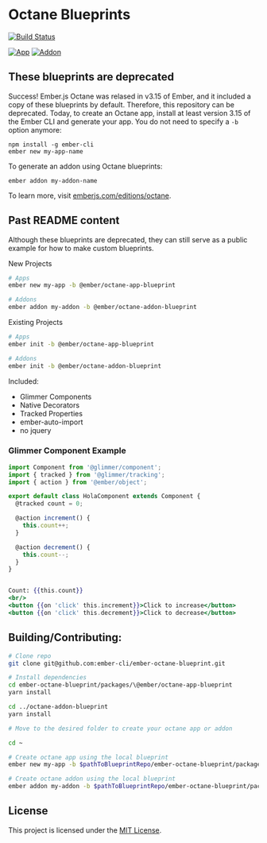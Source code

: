 Octane Blueprints
==============================================================================
[![Build Status](https://travis-ci.org/ember-cli/ember-octane-blueprint.svg?branch=master)](https://travis-ci.org/ember-cli/ember-octane-blueprint)

[![App](https://img.shields.io/npm/v/@ember/octane-app-blueprint.svg?label=App)](https://www.npmjs.com/package/@ember/octane-app-blueprint)
[![Addon](https://img.shields.io/npm/v/@ember/octane-addon-blueprint.svg?label=Addon)](https://www.npmjs.com/package/@ember/octane-addon-blueprint)

## These blueprints are deprecated

Success! Ember.js Octane was relased in v3.15 of Ember, and it included a copy of these blueprints by default.
Therefore, this repository can be deprecated.
Today, to create an Octane app,
install at least version 3.15 of the Ember CLI and generate your app. You do not need to specify a `-b` option anymore:

```
npm install -g ember-cli
ember new my-app-name
```

To generate an addon using Octane blueprints:

```
ember addon my-addon-name
```

To learn more, visit [emberjs.com/editions/octane](https://emberjs.com/editions/octane).

## Past README content

Although these blueprints are deprecated, they can still serve as a public example for how to make custom blueprints.


New Projects

```bash
# Apps
ember new my-app -b @ember/octane-app-blueprint

# Addons
ember addon my-addon -b @ember/octane-addon-blueprint
```

Existing Projects

```bash
# Apps
ember init -b @ember/octane-app-blueprint

# Addons
ember init -b @ember/octane-addon-blueprint
```


Included:

 - Glimmer Components
 - Native Decorators
 - Tracked Properties
 - ember-auto-import
 - no jquery

### Glimmer Component Example

```app/components/counter/component.js
import Component from '@glimmer/component';
import { tracked } from '@glimmer/tracking';
import { action } from '@ember/object';

export default class HolaComponent extends Component {
  @tracked count = 0;

  @action increment() {
    this.count++;
  }

  @action decrement() {
    this.count--;
  }
}

```

```app/components/counter/template.hbs

Count: {{this.count}}
<br/>
<button {{on 'click' this.increment}}>Click to increase</button>
<button {{on 'click' this.decrement}}>Click to decrease</button>

```


## Building/Contributing:
```bash
# Clone repo
git clone git@github.com:ember-cli/ember-octane-blueprint.git

# Install dependencies
cd ember-octane-blueprint/packages/\@ember/octane-app-blueprint
yarn install

cd ../octane-addon-blueprint
yarn install

# Move to the desired folder to create your octane app or addon

cd ~

# Create octane app using the local blueprint
ember new my-app -b $pathToBlueprintRepo/ember-octane-blueprint/packages/\@ember/octane-app-blueprint

# Create octane addon using the local blueprint
ember addon my-addon -b $pathToBlueprintRepo/ember-octane-blueprint/packages/\@ember/octane-addon-blueprint

```

License
------------------------------------------------------------------------------

This project is licensed under the [MIT License](LICENSE.md).
